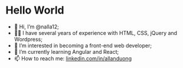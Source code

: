 # Hello World

- 👋 Hi, I’m @nalla12;
- 👨‍💻 I have several years of experience with HTML, CSS, jQuery and Wordpress;
- 👀 I’m interested in becoming a front-end web developer;
- 🌱 I’m currently learning Angular and React;
- 📫 How to reach me: [linkedin.com/in/allanduong](linkedin.com/in/allanduong)

<!---
nalla12/nalla12 is a ✨ special ✨ repository because its `README.md` (this file) appears on your GitHub profile.
You can click the Preview link to take a look at your changes.

- 💞️ I’m looking to collaborate on ... nothing yet;
--->
